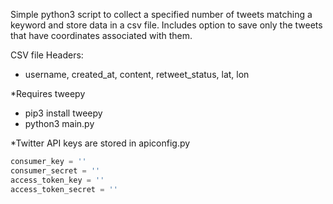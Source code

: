 Simple python3 script to collect a specified number of tweets matching a keyword and store data in a csv file. Includes option to save only the tweets that have coordinates associated with them.

CSV file Headers:
- username, created_at, content, retweet_status, lat, lon

*Requires tweepy
- pip3 install tweepy
- python3 main.py

*Twitter API keys are stored in apiconfig.py


```py
consumer_key = ''
consumer_secret = ''
access_token_key = ''
access_token_secret = ''
```